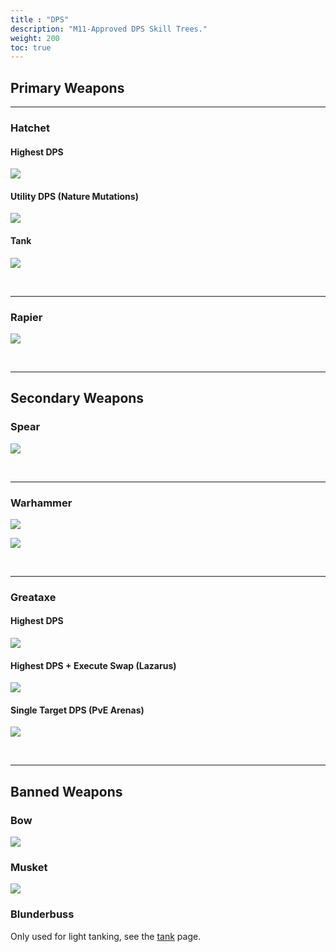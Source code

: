 ```yaml
---
title : "DPS"
description: "M11-Approved DPS Skill Trees."
weight: 200
toc: true
---
```


## Primary Weapons



<!-- ### Greatsword -->



---

### Hatchet

#### Highest DPS

<a href="/images/skilltrees/hatchet/1.png" target="_blank"><img src="/images/skilltrees/hatchet/1.png"></a>

#### Utility DPS (Nature Mutations)

<a href="/images/skilltrees/hatchet/2.png" target="_blank"><img src="/images/skilltrees/hatchet/2.png"></a>

#### Tank

<a href="/images/skilltrees/hatchet/tank.png" target="_blank"><img src="/images/skilltrees/hatchet/tank.png"></a>

<br>

---

### Rapier

<a href="/images/skilltrees/rapier/1.png" target="_blank"><img src="/images/skilltrees/rapier/1.png"></a>

<br>

---

## Secondary Weapons

### Spear

<a href="/images/skilltrees/spear/1.png" target="_blank"><img src="/images/skilltrees/spear/1.png"></a>

<br>

---

### Warhammer

<a href="/images/skilltrees/warhammer/1.png" target="_blank"><img src="/images/skilltrees/warhammer/1.png"></a>

<a href="/images/skilltrees/warhammer/2.png" target="_blank"><img src="/images/skilltrees/warhammer/2.png"></a>

<br>


---

### Greataxe
#### Highest DPS

<a href="/images/skilltrees/greataxe/1.png" target="_blank"><img src="/images/skilltrees/greataxe/1.png"></a>

#### Highest DPS + Execute Swap (Lazarus)

<a href="/images/skilltrees/greataxe/2.png" target="_blank"><img src="/images/skilltrees/greataxe/2.png"></a>

#### Single Target DPS (PvE Arenas)

<a href="/images/skilltrees/greataxe/3.png" target="_blank"><img src="/images/skilltrees/greataxe/3.png"></a>


<br>

---


## Banned Weapons

### Bow

<a href="/images/skilltrees/bow/1.png" target="_blank"><img src="/images/skilltrees/bow/1.png"></a>


### Musket

<a href="/images/skilltrees/musket/1.png" target="_blank"><img src="/images/skilltrees/musket/1.png"></a>

### Blunderbuss
Only used for light tanking, see the [tank](/nw/info/skills/tank#blunderbuss) page.

